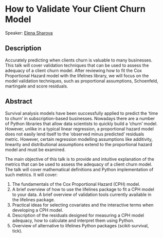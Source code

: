 # How to Validate Your Client Churn Model
Speaker: [Elena Sharova](https://github.com/elena-sharova)

## Description

Accurately predicting when clients churn is valuable to many businesses. This talk will cover validation techniques that can be used to assess the adequacy of a client churn model. After reviewing how to fit the Cox Proportional Hazard model with the lifelines library, we will focus on the model validation techniques, such as proportional assumptions, Schoenfeld, martingale and score residuals.

## Abstract

Survival analysis models have been successfully applied to predict the ‘time to churn’ in subscription-based businesses. Nowadays there are a number of Python libraries that allow data scientists to quickly build a ‘churn’ model. However, unlike in a typical linear regression, a proportional hazard model does not easily lend itself to the ‘observed minus predicted’ residuals metric. However, certain regression modelling assumptions like additivity, linearity and distributional assumptions extend to the proportional hazard model and must be examined.

The main objective of this talk is to provide and intuitive explanation of the metrics that can be used to assess the adequacy of a client churn model. The talk will cover mathematical definitions and Python implementation of such metrics. It will cover:

1. The fundamentals of the Cox Proportional Hazard (CPH) model.
2. A brief overview of how to use the lifelines package to fit a CPH model to your data. A brief overview of validation tools currently available in the lifelines package.
3. Practical ideas for selecting covariates and the interactive terms when developing a CPH model.
4. Description of the residuals designed for measuring a CPH model adequacy, how to calculate and interpret them using Python.
5. Overview of alternative to lifelines Python packages (scikit-survival, tick).